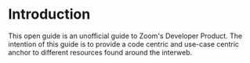 # Introduction

This open guide is an unofficial guide to Zoom's Developer Product. The intention of this guide is to provide a code centric and use-case centric anchor to different resources found around the interweb. 
